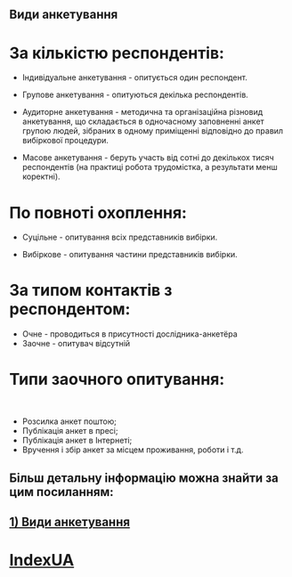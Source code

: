 
 ## Види анкетування  
 # За кількістю респондентів:  

 * Індивідуальне анкетування - опитується один респондент.

 * Групове анкетування - опитуються декілька респондентів.

 * Аудиторне анкетування - методична та організаційна різновид анкетування, що складається в одночасному заповненні анкет групою людей, зібраних в одному приміщенні відповідно до правил вибіркової процедури.

 * Масове анкетування - беруть участь від сотні до декількох тисяч респондентів (на практиці робота трудомістка, а результати менш коректні).

 # По повноті охоплення:

 * Суцільне - опитування всіх представників вибірки.

 * Вибіркове - опитування частини представників вибірки.

 # За типом контактів з респондентом:

 * Очне - проводиться в присутності дослідника-анкетёра
 * Заочне - опитувач відсутній

 # Типи заочного опитування:
 
 * Розсилка анкет поштою;
 * Публікація анкет в пресі;
 * Публікація анкет в Інтернеті;
 * Вручення і збір анкет за місцем проживання, роботи і т.д.
 
 ## Більш детальну інформацію можна знайти за цим посиланням:
 ## [1) Види анкетування](https://ru.wikipedia.org/wiki/Метод_анкетирования)

 # [IndexUA](https://github.com/ip-85/System-Dynamics/blob/master/Theory/IndexUA.md)
